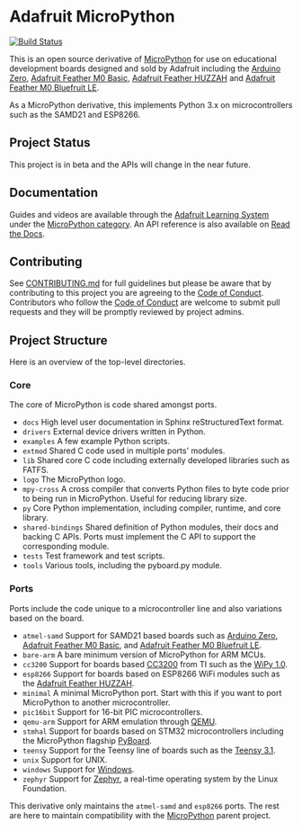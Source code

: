 # Adafruit MicroPython

[![Build Status](https://travis-ci.org/adafruit/micropython.svg?branch=master)](https://travis-ci.org/adafruit/micropython)

This is an open source derivative of [MicroPython](http://www.micropython.org)
for use on educational development boards designed and sold by Adafruit
including the [Arduino Zero](https://www.arduino.cc/en/Main/ArduinoBoardZero), [Adafruit Feather M0 Basic](https://www.adafruit.com/products/2772), [Adafruit Feather HUZZAH](https://www.adafruit.com/products/2821) and
[Adafruit Feather M0 Bluefruit LE](https://www.adafruit.com/products/2995).

As a MicroPython derivative, this implements Python 3.x on microcontrollers such
as the SAMD21 and ESP8266.

## Project Status
This project is in beta and the APIs will change in the near future.

## Documentation

Guides and videos are available through the [Adafruit Learning System](https://learn.adafruit.com/) under the [MicroPython category](https://learn.adafruit.com/category/micropython). An API reference is also available on [Read the Docs](http://adafruit-micropython.readthedocs.io/en/latest/?).

## Contributing
See [CONTRIBUTING.md](https://github.com/adafruit/micropython/blob/master/CONTRIBUTING.md)
for full guidelines but please be aware that by contributing to this project you
are agreeing to the
[Code of Conduct](https://github.com/adafruit/micropython/blob/master/CODE_OF_CONDUCT.md).
Contributors who follow the
[Code of Conduct](https://github.com/adafruit/micropython/blob/master/CODE_OF_CONDUCT.md)
are welcome to submit pull requests and they will be promptly reviewed by
project admins.

## Project Structure
Here is an overview of the top-level directories.

### Core
The core of MicroPython is code shared amongst ports.
- `docs` High level user documentation in Sphinx reStructuredText format.
- `drivers` External device drivers written in Python.
- `examples` A few example Python scripts.
- `extmod` Shared C code used in multiple ports' modules.
- `lib` Shared core C code including externally developed libraries such as FATFS.
- `logo` The MicroPython logo.
- `mpy-cross` A cross compiler that converts Python files to byte code prior to being run in MicroPython. Useful for reducing library size.
- `py` Core Python implementation, including compiler, runtime, and
  core library.
- `shared-bindings` Shared definition of Python modules, their docs and backing C APIs. Ports must implement the C API to support the corresponding module.
- `tests` Test framework and test scripts.
- `tools` Various tools, including the pyboard.py module.

### Ports
Ports include the code unique to a microcontroller line and also variations
based on the board.
- `atmel-samd` Support for SAMD21 based boards such as [Arduino Zero](https://www.arduino.cc/en/Main/ArduinoBoardZero), [Adafruit Feather M0 Basic](https://www.adafruit.com/products/2772),  and
[Adafruit Feather M0 Bluefruit LE](https://www.adafruit.com/products/2995).
- `bare-arm` A bare minimum version of MicroPython for ARM MCUs.
- `cc3200` Support for boards based [CC3200](http://www.ti.com/product/CC3200) from TI such as the [WiPy 1.0](https://www.pycom.io/solutions/py-boards/wipy1/).
- `esp8266` Support for boards based on ESP8266 WiFi modules such as the [Adafruit Feather HUZZAH](https://www.adafruit.com/products/2821).
- `minimal` A minimal MicroPython port. Start with this if you want
  to port MicroPython to another microcontroller.
- `pic16bit` Support for 16-bit PIC microcontrollers.
- `qemu-arm` Support for ARM emulation through [QEMU](https://qemu.org).
- `stmhal` Support for boards based on STM32 microcontrollers including the MicroPython flagship [PyBoard](https://store.micropython.org/store/#/products/PYBv1_1).
- `teensy` Support for the Teensy line of boards such as the [Teensy 3.1](https://www.pjrc.com/teensy/teensy31.html).
- `unix` Support for UNIX.
- `windows` Support for [Windows](https://www.microsoft.com/en-us/windows/).
- `zephyr` Support for [Zephyr](https://www.zephyrproject.org/), a real-time operating system by the Linux Foundation.

This derivative only maintains the `atmel-samd` and `esp8266` ports. The rest are here to maintain compatibility with the [MicroPython](https://github.com/micropython/micropython) parent project.
